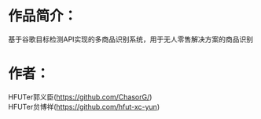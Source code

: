# 作品简介：
基于谷歌目标检测API实现的多商品识别系统，用于无人零售解决方案的商品识别
# 作者：
HFUTer郭义臣(https://github.com/ChasorG/)    
HFUTer贠博祥(https://github.com/hfut-xc-yun)

